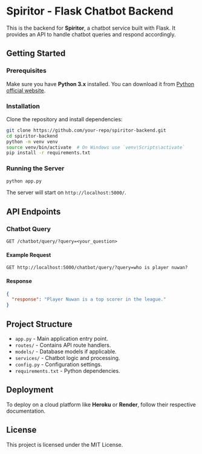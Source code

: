 # Spiritor - Flask Chatbot Backend

This is the backend for **Spiritor**, a chatbot service built with Flask. It provides an API to handle chatbot queries and respond accordingly.

## Getting Started

### Prerequisites
Make sure you have **Python 3.x** installed. You can download it from [Python official website](https://www.python.org/downloads/).

### Installation
Clone the repository and install dependencies:

```bash
git clone https://github.com/your-repo/spiritor-backend.git
cd spiritor-backend
python -m venv venv
source venv/bin/activate  # On Windows use `venv\Scripts\activate`
pip install -r requirements.txt
```

### Running the Server

```bash
python app.py
```

The server will start on `http://localhost:5000/`.

## API Endpoints

### Chatbot Query
```
GET /chatbot/query/?query=<your_question>
```
#### Example Request
```
GET http://localhost:5000/chatbot/query/?query=who is player nuwan?
```
#### Response
```json
{
  "response": "Player Nuwan is a top scorer in the league."
}
```

## Project Structure
- `app.py` - Main application entry point.
- `routes/` - Contains API route handlers.
- `models/` - Database models if applicable.
- `services/` - Chatbot logic and processing.
- `config.py` - Configuration settings.
- `requirements.txt` - Python dependencies.

## Deployment

To deploy on a cloud platform like **Heroku** or **Render**, follow their respective documentation.

## License
This project is licensed under the MIT License.
